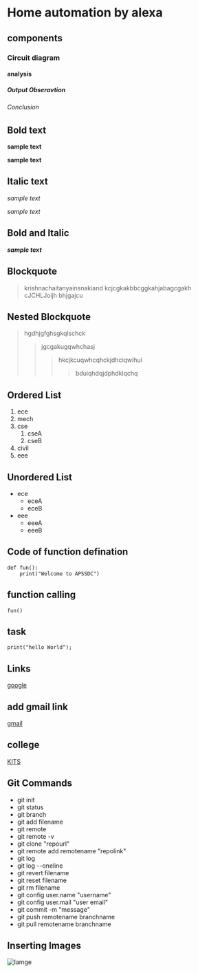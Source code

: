 # Home automation by alexa
## components
### Circuit diagram
#### analysis
##### Output Obseravtion
###### Conclusion
## Bold text
**sample text**

__sample text__
## Italic text
*sample text*

_sample text_
## Bold and Italic
**_sample text_**
## Blockquote 
> krishnachaitanyainsnakiand
kcjcgkakbbcggkahjabagcgakh
cJCHLJoijh bhjgajcu
## Nested Blockquote
> hgdhjgfghsgkqlschck
>> jgcgakugqwhchasj
>>> hkcjkcuqwhcqhckjdhciqwihui
>>>> bduiqhdqjdphdklqchq
## Ordered List
1. ece
2. mech
3. cse
    1. cseA
     2. cseB
4. civil
5. eee
## Unordered List
- ece
    * eceA
    * eceB
- eee
    + eeeA
    + eeeB
## Code of function defination
```
def fun():
    print("Welcome to APSSDC")
 ```
 ## function calling
 `
 fun()
 `
 ## task
 ```
 print("hello World");
 ```
 ## Links
 [google](http://jiofi.local.html)
 ## add gmail link
 [gmail](https://mail.google.com/mail/u/0/#inbox)
 ## college
 [KITS](http://kits-anna.com/gallery.php)
 ## Git Commands
 * git init 
 * git status
 * git branch
 * git add filename
 * git remote
 * git remote -v
 * git clone "repourl"
 * git remote add remotename "repolink"
 * git log
 * git log --oneline
 * git revert filename
 * git reset filename
 * git rm filename
 * git config user.name "username"
 * git config user.mail "user email"
 * git commit -m "message"
 * git push remotename branchname
 * git pull remotename branchname
 ## Inserting Images
 ![Iamge](https://github.com/pitchireddy4a3/markdownsyntax/commit/5a8ebd99bda74b7d032d3d962345aeaac11db43f)
 

    
    





